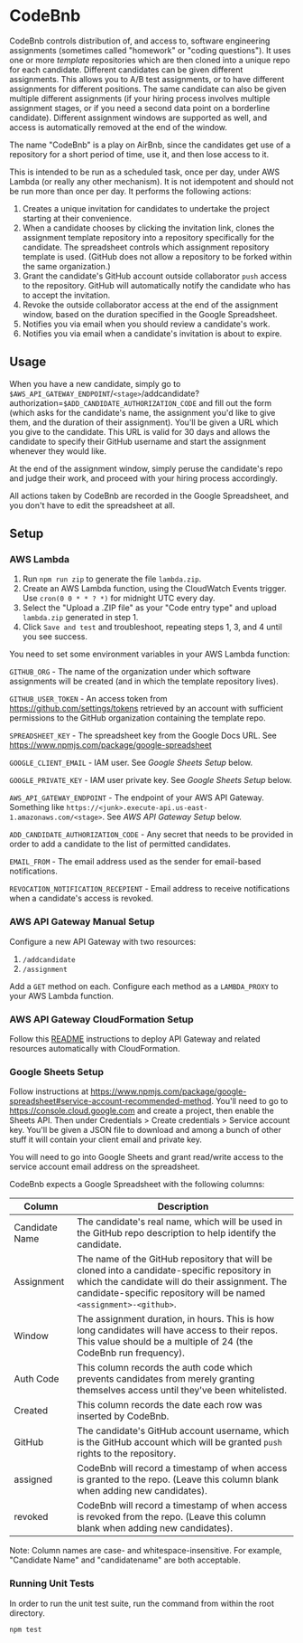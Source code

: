 # CodeBnb
CodeBnb controls distribution of, and access to, software engineering assignments (sometimes called "homework" or "coding questions"). It uses one or more _template_ repositories which are then cloned into a unique repo for each candidate. Different candidates can be given different assignments. This allows you to A/B test assignments, or to have different assignments for different positions. The same candidate can also be given multiple different assignments (if your hiring process involves multiple assignment stages, or if you need a second data point on a borderline candidate). Different assignment windows are supported as well, and access is automatically removed at the end of the window.

The name "CodeBnb" is a play on AirBnb, since the candidates get use of a repository for a short period of time, use it, and then lose access to it.

This is intended to be run as a scheduled task, once per day, under AWS Lambda (or really any other mechanism). It is not idempotent and should not be run more than once per day. It performs the following actions:

1. Creates a unique invitation for candidates to undertake the project starting at their convenience.
2. When a candidate chooses by clicking the invitation link, clones the assignment template repository into a repository specifically for the candidate. The spreadsheet controls which assignment repository template is used. (GitHub does not allow a repository to be forked within the same organization.)
3. Grant the candidate's GitHub account outside collaborator `push` access to the repository. GitHub will automatically notify the candidate who has to accept the invitation.
5. Revoke the outside collaborator access at the end of the assignment window, based on the duration specified in the Google Spreadsheet.
6. Notifies you via email when you should review a candidate's work.
7. Notifies you via email when a candidate's invitation is about to expire.

## Usage
When you have a new candidate, simply go to `$AWS_API_GATEWAY_ENDPOINT`/`<stage>`/addcandidate?authorization=`$ADD_CANDIDATE_AUTHORIZATION_CODE` and fill out the form (which asks for the candidate's name, the assignment you'd like to give them, and the duration of their assignment). You'll be given a URL which you give to the candidate. This URL is valid for 30 days and allows the candidate to specify their GitHub username and start the assignment whenever they would like.

At the end of the assignment window, simply peruse the candidate's repo and judge their work, and proceed with your hiring process accordingly.

All actions taken by CodeBnb are recorded in the Google Spreadsheet, and you don't have to edit the spreadsheet at all.

## Setup

### AWS Lambda
1. Run `npm run zip` to generate the file `lambda.zip`.
2. Create an AWS Lambda function, using the CloudWatch Events trigger. Use `cron(0 0 * * ? *)` for midnight UTC every day.
3. Select the "Upload a .ZIP file" as your "Code entry type" and upload `lambda.zip` generated in step 1.
4. Click `Save and test` and troubleshoot, repeating steps 1, 3, and 4 until you see success.

You need to set some environment variables in your AWS Lambda function:

`GITHUB_ORG` - The name of the organization under which software assignments will be created (and in which the template repository lives).

`GITHUB_USER_TOKEN` - An access token from https://github.com/settings/tokens retrieved by an account with sufficient permissions to the GitHub organization containing the template repo.

`SPREADSHEET_KEY` - The spreadsheet key from the Google Docs URL. See https://www.npmjs.com/package/google-spreadsheet

`GOOGLE_CLIENT_EMAIL` - IAM user. See _Google Sheets Setup_ below.

`GOOGLE_PRIVATE_KEY` - IAM user private key. See _Google Sheets Setup_ below.

`AWS_API_GATEWAY_ENDPOINT` - The endpoint of your AWS API Gateway. Something like `https://<junk>.execute-api.us-east-1.amazonaws.com/<stage>`. See _AWS API Gateway Setup_ below.

`ADD_CANDIDATE_AUTHORIZATION_CODE` - Any secret that needs to be provided in order to add a candidate to the list of permitted candidates.

`EMAIL_FROM` - The email address used as the sender for email-based notifications.

`REVOCATION_NOTIFICATION_RECEPIENT` - Email address to receive notifications when a candidate's access is revoked.

### AWS API Gateway Manual Setup
Configure a new API Gateway with two resources:

1. `/addcandidate`
2. `/assignment`

Add a `GET` method on each. Configure each method as a `LAMBDA_PROXY` to your AWS Lambda function.

### AWS API Gateway CloudFormation Setup
Follow this [README](deploy/aws/README.md) instructions to deploy API Gateway and related resources automatically with CloudFormation.

### Google Sheets Setup
Follow instructions at https://www.npmjs.com/package/google-spreadsheet#service-account-recommended-method. You'll need to go to https://console.cloud.google.com and create a project, then enable the Sheets API. Then under Credentials > Create credentials > Service account key. You'll be given a JSON file to download and among a bunch of other stuff it will contain your client email and private key.

You will need to go into Google Sheets and grant read/write access to the service account email address on the spreadsheet.

CodeBnb expects a Google Spreadsheet with the following columns:

Column | Description
------------|------------
Candidate Name | The candidate's real name, which will be used in the GitHub repo description to help identify the candidate.
Assignment |  The name of the GitHub repository that will be cloned into a candidate-specific repository in which the candidate will do their assignment. The candidate-specific repository will be named `<assignment>-<github>`.
Window | The assignment duration, in hours. This is how long candidates will have access to their repos. This value should be a multiple of 24 (the CodeBnb run frequency).
Auth Code | This column records the auth code which prevents candidates from merely granting themselves access until they've been whitelisted.
Created | This column records the date each row was inserted by CodeBnb.
GitHub | The candidate's GitHub account username, which is the GitHub account which will be granted `push` rights to the repository.
assigned | CodeBnb will record a timestamp of when access is granted to the repo. (Leave this column blank when adding new candidates).
revoked | CodeBnb will record a timestamp of when access is revoked from the repo. (Leave this column blank when adding new candidates).

Note: Column names are case- and whitespace-insensitive. For example, "Candidate Name" and "candidatename" are both acceptable.

### Running Unit Tests

In order to run the unit test suite, run the command from within the root directory.
```
npm test
```
